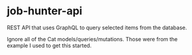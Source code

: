 # job-hunter-api
REST API that uses GraphQL to query selected items from the database.

Ignore all of the Cat models/queries/mutations. Those were from the example I used to get this started. 
